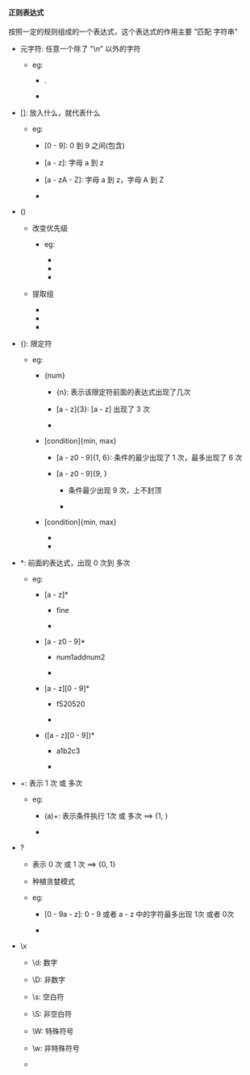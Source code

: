 <h4 id="#">正则表达式</h4>

按照一定的规则组成的一个表达式，这个表达式的作用主要 "匹配 字符串"

* 元字符: 任意一个除了 "\n" 以外的字符

    * eg:
    
        * .
    
        * 
    
* []: 放入什么，就代表什么

    * eg:

        * [0 - 9]: 0 到 9 之间(包含)
        
        * [a - z]: 字母 a 到 z
        
        * [a - zA - Z]: 字母 a 到 z，字母 A 到 Z
        
        * 
        
* ()

    * 改变优先级
    
        * eg:
        
            * 
            
            * 
            
            * 
    
    * 提取组 
    
        *
        
        *
        
        *
    
* {}: 限定符

    * eg:
    
        * {num}
            
            * {n}: 表示该限定符前面的表达式出现了几次
        
            * [a - z]{3}: [a - z] 出现了 3 次
        
            * 
        
        * [condition]{min, max}
        
            * [a - z0 - 9]{1, 6}: 条件的最少出现了 1 次，最多出现了 6 次
            
            * [a - z0 - 9]{9, }
            
                * 条件最少出现 9 次，上不封顶
                
                * 
            
        * [condition]{min, max}
        
            *
            
            *

* *: 前面的表达式，出现 0 次到 多次

    * eg:  
    
        * [a - z]*
        
            * fine
            
            * 
        
        * [a - z0 - 9]*
        
            * num1addnum2
            
            * 
        
        * [a - z][0 - 9]*
        
            * f520520
        
            * 
        
        * ([a - z][0 - 9])*
        
            * a1b2c3

            *
            
* +: 表示 1 次 或 多次

    * eg: 
    
        * (a)+: 表示条件执行 1次 或 多次 ==> {1, }
        
        * 
        
* ? 

    * 表示 0 次 或 1 次 ==> {0, 1}
    
    * 种植贪婪模式

    * eg: 
    
        * [0 - 9a - z]: 0 - 9 或者 a - z 中的字符最多出现 1次 或者  0次 
        
        * 
        
* \x

    * \d: 数字
    
    * \D: 非数字
    
    * \s: 空白符
    
    * \S: 非空白符
    
    * \W: 特殊符号
    
    * \w: 非特殊符号
    
    * 
    
            
        
        
        
        
        




































        
        
        
        
        
        
        
        
        
        
        
        
        